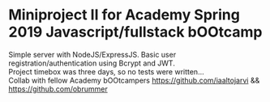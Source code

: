 # Miniproject II for Academy Spring 2019 Javascript/fullstack bOOtcamp
Simple server with NodeJS/ExpressJS. Basic user registration/authentication using Bcrypt and JWT.\
Project timebox was three days, so no tests were written...\
Collab with fellow Academy bOOtcampers https://github.com/iaaltojarvi && https://github.com/obrummer